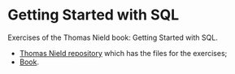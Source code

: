 # Getting Started with SQL
 Exercises of the Thomas Nield book: Getting Started with SQL.
 
 * [Thomas Nield repository](https://github.com/thomasnield/oreilly_getting_started_with_sql) which has the files for the exercises;
* [Book](https://www.oreilly.com/library/view/getting-started-with/9781491938607/).
